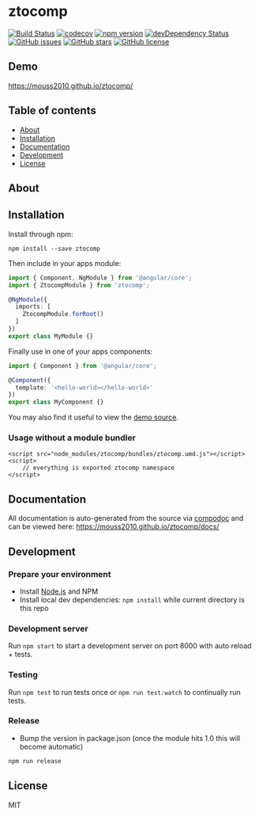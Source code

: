 # ztocomp
[![Build Status](https://travis-ci.org/mouss2010/ztocomp.svg?branch=master)](https://travis-ci.org/mouss2010/ztocomp)
[![codecov](https://codecov.io/gh/mouss2010/ztocomp/branch/master/graph/badge.svg)](https://codecov.io/gh/mouss2010/ztocomp)
[![npm version](https://badge.fury.io/js/ztocomp.svg)](http://badge.fury.io/js/ztocomp)
[![devDependency Status](https://david-dm.org/mouss2010/ztocomp/dev-status.svg)](https://david-dm.org/mouss2010/ztocomp?type=dev)
[![GitHub issues](https://img.shields.io/github/issues/mouss2010/ztocomp.svg)](https://github.com/mouss2010/ztocomp/issues)
[![GitHub stars](https://img.shields.io/github/stars/mouss2010/ztocomp.svg)](https://github.com/mouss2010/ztocomp/stargazers)
[![GitHub license](https://img.shields.io/badge/license-MIT-blue.svg)](https://raw.githubusercontent.com/mouss2010/ztocomp/master/LICENSE)

## Demo
https://mouss2010.github.io/ztocomp/

## Table of contents

- [About](#about)
- [Installation](#installation)
- [Documentation](#documentation)
- [Development](#development)
- [License](#license)

## About



## Installation

Install through npm:
```
npm install --save ztocomp
```

Then include in your apps module:

```typescript
import { Component, NgModule } from '@angular/core';
import { ZtocompModule } from 'ztocomp';

@NgModule({
  imports: [
    ZtocompModule.forRoot()
  ]
})
export class MyModule {}
```

Finally use in one of your apps components:
```typescript
import { Component } from '@angular/core';

@Component({
  template: '<hello-world></hello-world>'
})
export class MyComponent {}
```

You may also find it useful to view the [demo source](https://github.com/mouss2010/ztocomp/blob/master/demo/demo.component.ts).

### Usage without a module bundler
```
<script src="node_modules/ztocomp/bundles/ztocomp.umd.js"></script>
<script>
    // everything is exported ztocomp namespace
</script>
```

## Documentation
All documentation is auto-generated from the source via [compodoc](https://compodoc.github.io/compodoc/) and can be viewed here:
https://mouss2010.github.io/ztocomp/docs/

## Development

### Prepare your environment
* Install [Node.js](http://nodejs.org/) and NPM
* Install local dev dependencies: `npm install` while current directory is this repo

### Development server
Run `npm start` to start a development server on port 8000 with auto reload + tests.

### Testing
Run `npm test` to run tests once or `npm run test:watch` to continually run tests.

### Release
* Bump the version in package.json (once the module hits 1.0 this will become automatic)
```bash
npm run release
```

## License

MIT
